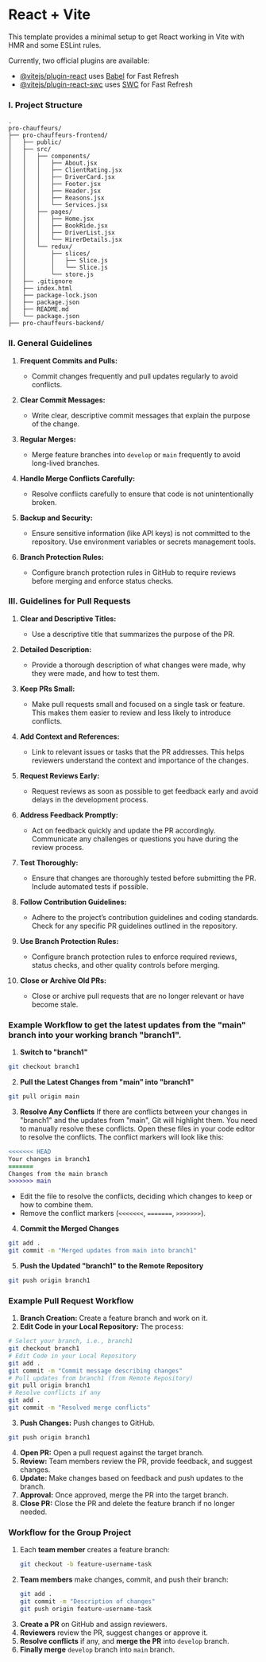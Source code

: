 # React + Vite

This template provides a minimal setup to get React working in Vite with HMR and some ESLint rules.

Currently, two official plugins are available:

- [@vitejs/plugin-react](https://github.com/vitejs/vite-plugin-react/blob/main/packages/plugin-react/README.md) uses [Babel](https://babeljs.io/) for Fast Refresh
- [@vitejs/plugin-react-swc](https://github.com/vitejs/vite-plugin-react-swc) uses [SWC](https://swc.rs/) for Fast Refresh



### I. **Project Structure**

```plaintext
.
pro-chauffeurs/
├── pro-chauffeurs-frontend/
│   ├── public/
│   ├── src/
│   │   ├── components/
│   │   │   ├── About.jsx
│   │   │   ├── ClientRating.jsx
│   │   │   ├── DriverCard.jsx
│   │   │   ├── Footer.jsx
│   │   │   ├── Header.jsx
│   │   │   ├── Reasons.jsx
│   │   │   └── Services.jsx
│   │   ├── pages/
│   │   │   ├── Home.jsx
│   │   │   ├── BookRide.jsx
│   │   │   ├── DriverList.jsx
│   │   │   └── HirerDetails.jsx
│   │   └── redux/
│   │       ├── slices/
│   │       │   ├── Slice.js
│   │       │   └── Slice.js
│   │       └── store.js
│   ├── .gitignore
│   ├── index.html
│   ├── package-lock.json
│   ├── package.json
│   ├── README.md
│   └── package.json
├── pro-chauffeurs-backend/

```


### II. **General Guidelines**

1. **Frequent Commits and Pulls:**
   - Commit changes frequently and pull updates regularly to avoid conflicts.

2. **Clear Commit Messages:**
   - Write clear, descriptive commit messages that explain the purpose of the change.

3. **Regular Merges:**
   - Merge feature branches into `develop` or `main` frequently to avoid long-lived branches.

4. **Handle Merge Conflicts Carefully:**
   - Resolve conflicts carefully to ensure that code is not unintentionally broken.

5. **Backup and Security:**
   - Ensure sensitive information (like API keys) is not committed to the repository. Use environment variables or secrets management tools.

6. **Branch Protection Rules:**
   - Configure branch protection rules in GitHub to require reviews before merging and enforce status checks.


### III. **Guidelines for Pull Requests**

1. **Clear and Descriptive Titles:**
   - Use a descriptive title that summarizes the purpose of the PR.

2. **Detailed Description:**
   - Provide a thorough description of what changes were made, why they were made, and how to test them.

3. **Keep PRs Small:**
   - Make pull requests small and focused on a single task or feature. This makes them easier to review and less likely to introduce conflicts.

4. **Add Context and References:**
   - Link to relevant issues or tasks that the PR addresses. This helps reviewers understand the context and importance of the changes.

5. **Request Reviews Early:**
   - Request reviews as soon as possible to get feedback early and avoid delays in the development process.

6. **Address Feedback Promptly:**
   - Act on feedback quickly and update the PR accordingly. Communicate any challenges or questions you have during the review process.

7. **Test Thoroughly:**
   - Ensure that changes are thoroughly tested before submitting the PR. Include automated tests if possible.

8. **Follow Contribution Guidelines:**
   - Adhere to the project’s contribution guidelines and coding standards. Check for any specific PR guidelines outlined in the repository.

9. **Use Branch Protection Rules:**
   - Configure branch protection rules to enforce required reviews, status checks, and other quality controls before merging.

10. **Close or Archive Old PRs:**
    - Close or archive pull requests that are no longer relevant or have become stale.


### Example Workflow to get the latest updates from the "main" branch into your working branch "branch1".

1. **Switch to "branch1"**
```sh
git checkout branch1
```
2. **Pull the Latest Changes from "main" into "branch1"**
```sh
git pull origin main
```
3. **Resolve Any Conflicts** If there are conflicts between your changes in "branch1" and the updates from "main", Git will highlight them. You need to manually resolve these conflicts. Open these files in your code editor to resolve the conflicts. The conflict markers will look like this:
```diff
<<<<<<< HEAD
Your changes in branch1
=======
Changes from the main branch
>>>>>>> main
```
- Edit the file to resolve the conflicts, deciding which changes to keep or how to combine them.
- Remove the conflict markers (`<<<<<<<`, `=======`, `>>>>>>>`).

4. **Commit the Merged Changes**
```sh
git add .
git commit -m "Merged updates from main into branch1"
```
5. **Push the Updated "branch1" to the Remote Repository**
```sh 
git push origin branch1
```


### **Example Pull Request Workflow**

1. **Branch Creation:** Create a feature branch and work on it.
2. **Edit Code in your Local Repository:** The process:
```sh
# Select your branch, i.e., branch1
git checkout branch1
# Edit Code in your Local Repository
git add .
git commit -m "Commit message describing changes"
# Pull updates from branch1 (from Remote Repository)
git pull origin branch1
# Resolve conflicts if any
git add .
git commit -m "Resolved merge conflicts"
```
3. **Push Changes:** Push changes to GitHub.
```sh
git push origin branch1
```
4. **Open PR:** Open a pull request against the target branch.
5. **Review:** Team members review the PR, provide feedback, and suggest changes.
6. **Update:** Make changes based on feedback and push updates to the branch.
7. **Approval:** Once approved, merge the PR into the target branch.
8. **Close PR:** Close the PR and delete the feature branch if no longer needed.


### Workflow for the Group Project

1. Each **team member** creates a feature branch:
   ```sh
   git checkout -b feature-username-task
   ```
2. **Team members** make changes, commit, and push their branch:
   ```sh
   git add .
   git commit -m "Description of changes"
   git push origin feature-username-task
   ```
3. **Create a PR** on GitHub and assign reviewers.
4. **Reviewers** review the PR, suggest changes or approve it.
5. **Resolve conflicts** if any, and **merge the PR** into `develop` branch.
6. **Finally merge** `develop` branch into `main` branch.
